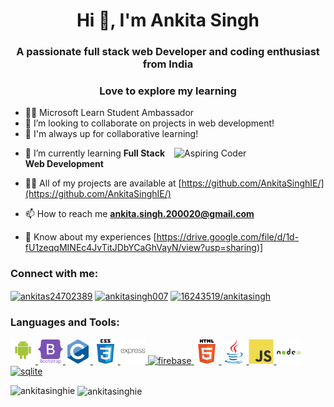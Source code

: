<h1 align="center">Hi 👋, I'm Ankita Singh</h1>
<h3 align="center">A passionate full stack web Developer and coding enthusiast from India</h3>
<h3 align="center">Love to explore my learning </h3>
<ul>
<li><g-emoji class="g-emoji" alias="raising_hand_woman" fallback-src="https://github.githubassets.com/images/icons/emoji/unicode/1f64b-2640.png">🙋‍♀️</g-emoji> Microsoft Learn Student Ambassador</li>

<li><g-emoji class="g-emoji" alias="dancers" fallback-src="https://github.githubassets.com/images/icons/emoji/unicode/1f46f.png">👯</g-emoji> I’m looking to collaborate on projects in web development!</li>
<li><g-emoji class="g-emoji" alias="raised_hands" fallback-src="https://github.githubassets.com/images/icons/emoji/unicode/1f64c.png">🙌</g-emoji> I'm always up for collaborative learning!</li>

</ul>
<p><a target="_blank" rel="noopener noreferrer" href="https://ibb.co/TTPvVGj"><img align="right" alt="Aspiring Coder" width="48%" height="50%" src="https://i.ibb.co/RSQvxKr/gitprofile.jpg" style="max-width:100%;"></a>
 
</p>

- 🌱 I’m currently learning **Full Stack Web Development**

- 👨‍💻 All of my projects are available at [https://github.com/AnkitaSinghIE/](https://github.com/AnkitaSinghIE/)

- 📫 How to reach me **ankita.singh.200020@gmail.com**

- 📄 Know about my experiences [https://drive.google.com/file/d/1d-fU1zeqqMINEc4JvTitJDbYCaGhVayN/view?usp=sharing)]

<h3 align="left">Connect with me:</h3>
<p align="left">
<a href="https://twitter.com/ankitas24702389" target="blank"><img align="center" src="https://raw.githubusercontent.com/rahuldkjain/github-profile-readme-generator/master/src/images/icons/Social/twitter.svg" alt="ankitas24702389" height="30" width="40" /></a>
<a href="https://linkedin.com/in/ankitasingh007" target="blank"><img align="center" src="https://raw.githubusercontent.com/rahuldkjain/github-profile-readme-generator/master/src/images/icons/Social/linked-in-alt.svg" alt="ankitasingh007" height="30" width="40" /></a>
<a href="https://stackoverflow.com/users/16243519/ankitasingh" target="blank"><img align="center" src="https://raw.githubusercontent.com/rahuldkjain/github-profile-readme-generator/master/src/images/icons/Social/stack-overflow.svg" alt="16243519/ankitasingh" height="30" width="40" /></a>
</p>

<h3 align="left">Languages and Tools:</h3>
<p align="left"> <a href="https://developer.android.com" target="_blank"> <img src="https://raw.githubusercontent.com/devicons/devicon/master/icons/android/android-original-wordmark.svg" alt="android" width="40" height="40"/> </a> <a href="https://getbootstrap.com" target="_blank"> <img src="https://raw.githubusercontent.com/devicons/devicon/master/icons/bootstrap/bootstrap-plain-wordmark.svg" alt="bootstrap" width="40" height="40"/> </a> <a href="https://www.cprogramming.com/" target="_blank"> <img src="https://raw.githubusercontent.com/devicons/devicon/master/icons/c/c-original.svg" alt="c" width="40" height="40"/> </a> <a href="https://www.w3schools.com/css/" target="_blank"> <img src="https://raw.githubusercontent.com/devicons/devicon/master/icons/css3/css3-original-wordmark.svg" alt="css3" width="40" height="40"/> </a> <a href="https://expressjs.com" target="_blank"> <img src="https://raw.githubusercontent.com/devicons/devicon/master/icons/express/express-original-wordmark.svg" alt="express" width="40" height="40"/> </a> <a href="https://firebase.google.com/" target="_blank"> <img src="https://www.vectorlogo.zone/logos/firebase/firebase-icon.svg" alt="firebase" width="40" height="40"/> </a> <a href="https://www.w3.org/html/" target="_blank"> <img src="https://raw.githubusercontent.com/devicons/devicon/master/icons/html5/html5-original-wordmark.svg" alt="html5" width="40" height="40"/> </a> <a href="https://www.java.com" target="_blank"> <img src="https://raw.githubusercontent.com/devicons/devicon/master/icons/java/java-original.svg" alt="java" width="40" height="40"/> </a> <a href="https://developer.mozilla.org/en-US/docs/Web/JavaScript" target="_blank"> <img src="https://raw.githubusercontent.com/devicons/devicon/master/icons/javascript/javascript-original.svg" alt="javascript" width="40" height="40"/> </a> <a href="https://nodejs.org" target="_blank"> <img src="https://raw.githubusercontent.com/devicons/devicon/master/icons/nodejs/nodejs-original-wordmark.svg" alt="nodejs" width="40" height="40"/> </a> <a href="https://www.sqlite.org/" target="_blank"> <img src="https://www.vectorlogo.zone/logos/sqlite/sqlite-icon.svg" alt="sqlite" width="40" height="40"/> </a> </p>

<p><img align="left" src="https://github-readme-stats.vercel.app/api/top-langs?username=ankitasinghie&show_icons=true&locale=en&layout=compact" alt="ankitasinghie" /></p>

<p>&nbsp;<img align="center" src="https://github-readme-stats.vercel.app/api?username=ankitasinghie&show_icons=true&locale=en" alt="ankitasinghie" /></p>
